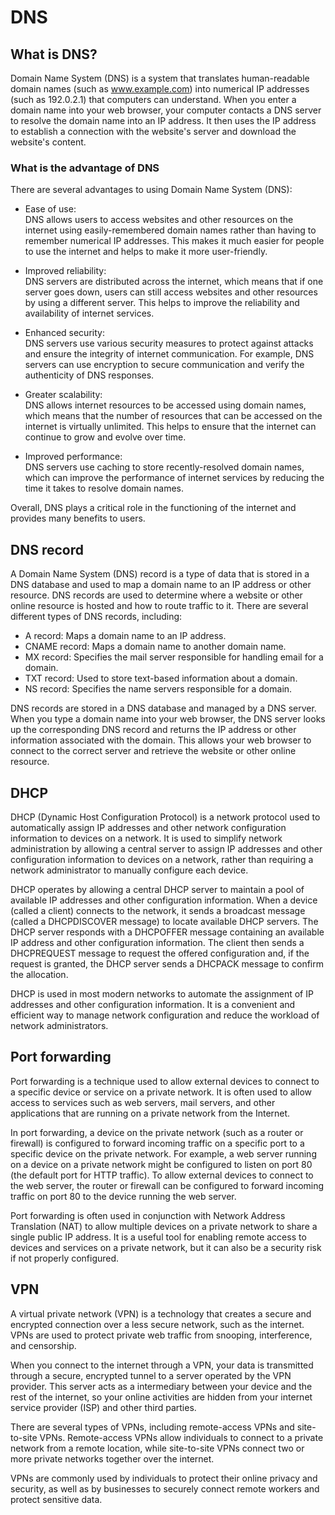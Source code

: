 # DNS

## What is DNS?

Domain Name System (DNS) is a system that translates human-readable domain names (such as www.example.com) into numerical IP addresses (such as 192.0.2.1) that computers can understand. When you enter a domain name into your web browser, your computer contacts a DNS server to resolve the domain name into an IP address. It then uses the IP address to establish a connection with the website's server and download the website's content.

### What is the advantage of DNS
There are several advantages to using Domain Name System (DNS):

- Ease of use: <br>
  DNS allows users to access websites and other resources on the internet using easily-remembered domain names rather than having to remember numerical IP addresses. This makes it much easier for people to use the internet and helps to make it more user-friendly.


- Improved reliability:<br>
  DNS servers are distributed across the internet, which means that if one server goes down, users can still access websites and other resources by using a different server. This helps to improve the reliability and availability of internet services.


- Enhanced security: <br>
  DNS servers use various security measures to protect against attacks and ensure the integrity of internet communication. For example, DNS servers can use encryption to secure communication and verify the authenticity of DNS responses.


- Greater scalability: <br>
  DNS allows internet resources to be accessed using domain names, which means that the number of resources that can be accessed on the internet is virtually unlimited. This helps to ensure that the internet can continue to grow and evolve over time.


- Improved performance: <br>
  DNS servers use caching to store recently-resolved domain names, which can improve the performance of internet services by reducing the time it takes to resolve domain names.

Overall, DNS plays a critical role in the functioning of the internet and provides many benefits to users.



## DNS record
A Domain Name System (DNS) record is a type of data that is stored in a DNS database and used to map a domain name to an IP address or other resource. DNS records are used to determine where a website or other online resource is hosted and how to route traffic to it. There are several different types of DNS records, including:

- A record: Maps a domain name to an IP address.
- CNAME record: Maps a domain name to another domain name.
- MX record: Specifies the mail server responsible for handling email for a domain.
- TXT record: Used to store text-based information about a domain.
- NS record: Specifies the name servers responsible for a domain.

DNS records are stored in a DNS database and managed by a DNS server. When you type a domain name into your web browser, the DNS server looks up the corresponding DNS record and returns the IP address or other information associated with the domain. This allows your web browser to connect to the correct server and retrieve the website or other online resource.

## DHCP
DHCP (Dynamic Host Configuration Protocol) is a network protocol used to automatically assign IP addresses and other network configuration information to devices on a network. It is used to simplify network administration by allowing a central server to assign IP addresses and other configuration information to devices on a network, rather than requiring a network administrator to manually configure each device.

DHCP operates by allowing a central DHCP server to maintain a pool of available IP addresses and other configuration information. When a device (called a client) connects to the network, it sends a broadcast message (called a DHCPDISCOVER message) to locate available DHCP servers. The DHCP server responds with a DHCPOFFER message containing an available IP address and other configuration information. The client then sends a DHCPREQUEST message to request the offered configuration and, if the request is granted, the DHCP server sends a DHCPACK message to confirm the allocation.

DHCP is used in most modern networks to automate the assignment of IP addresses and other configuration information. It is a convenient and efficient way to manage network configuration and reduce the workload of network administrators.


## Port forwarding
Port forwarding is a technique used to allow external devices to connect to a specific device or service on a private network. It is often used to allow access to services such as web servers, mail servers, and other applications that are running on a private network from the Internet.

In port forwarding, a device on the private network (such as a router or firewall) is configured to forward incoming traffic on a specific port to a specific device on the private network. For example, a web server running on a device on a private network might be configured to listen on port 80 (the default port for HTTP traffic). To allow external devices to connect to the web server, the router or firewall can be configured to forward incoming traffic on port 80 to the device running the web server.

Port forwarding is often used in conjunction with Network Address Translation (NAT) to allow multiple devices on a private network to share a single public IP address. It is a useful tool for enabling remote access to devices and services on a private network, but it can also be a security risk if not properly configured.



## VPN
A virtual private network (VPN) is a technology that creates a secure and encrypted connection over a less secure network, such as the internet. VPNs are used to protect private web traffic from snooping, interference, and censorship.

When you connect to the internet through a VPN, your data is transmitted through a secure, encrypted tunnel to a server operated by the VPN provider. This server acts as a intermediary between your device and the rest of the internet, so your online activities are hidden from your internet service provider (ISP) and other third parties.

There are several types of VPNs, including remote-access VPNs and site-to-site VPNs. Remote-access VPNs allow individuals to connect to a private network from a remote location, while site-to-site VPNs connect two or more private networks together over the internet.

VPNs are commonly used by individuals to protect their online privacy and security, as well as by businesses to securely connect remote workers and protect sensitive data.

